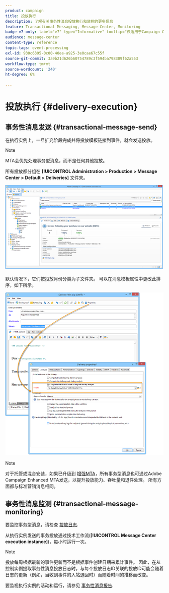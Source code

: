 ```yaml
---
product: campaign
title: 投放执行
description: 了解有关事务性消息投放执行和监控的更多信息
feature: Transactional Messaging, Message Center, Monitoring
badge-v7-only: label="v7" type="Informative" tooltip="仅适用于Campaign Classicv7"
audience: message-center
content-type: reference
topic-tags: event-processing
exl-id: 930c6395-0c00-40ee-a925-3e0cae67c55f
source-git-commit: 3a9b21d626b60754789c3f594ba798309f62a553
workflow-type: tm+mt
source-wordcount: '240'
ht-degree: 6%

---
```


# 投放执行 {#delivery-execution}



## 事务性消息发送 {#transactional-message-send}

在执行实例上，一旦扩充阶段完成并将投放模板链接到事件，就会发送投放。

>[!NOTE]
>
>MTA会优先处理事务型消息，而不是任何其他投放。

所有投放都分组在 **[!UICONTROL Administration > Production > Message Center > Default > Deliveries]** 文件夹。

![](assets/messagecenter_deliveries_execinstances_001.png)

默认情况下，它们按投放月份分类为子文件夹。 可以在消息模板属性中更改此排序，如下所示。

![](assets/messagecenter_deliveries_properties_001.png)

>[!NOTE]
>
>对于托管或混合安装，如果已升级到 [增强MTA](../../delivery/using/sending-with-enhanced-mta.md)，所有事务型消息也可通过Adobe Campaign Enhanced MTA发送，以提升投放能力、吞吐量和退件处理。 所有方面都与标准营销消息相同。

## 事务性消息监测 {#transactional-message-monitoring}

要监控事务型消息，请检查 [投放日志](../../delivery/using/delivery-dashboard.md#delivery-logs-and-history).

从执行实例发送的事务投放通过技术工作流(**[!UICONTROL Message Center execution instance]**)，每小时运行一次。

>[!NOTE]
>
>投放每周根据最新的事件更新而不是根据事件创建日期来累计事件。 因此，在从控制实例提取事务性消息投放日志时，与每个投放日志ID关联的投放ID可能会随着日志的更新（例如，当收到事件的入站退回时）而随着时间的推移而改变。

<!--The transactional deliveries sent from the execution instance are synchronized back to the control instance as follows.

Let's take a [delivery template](../../message-center/using/introduction.md) labelled *Template_1*.

1. An event corresponding to *Template_1* is received on the execution instance.
1. The **Processing real time events** (rtEventsProcessing) workflow processes the event and searches for an existing delivery for the current month.

    >[!NOTE]
    >
    >If not found, a new delivery is created and the event is assigned to the new delivery.

1. The transactional email is sent and the delivery status changes to **[!UICONTROL Sent]**.
1. The **Message Center execution instance** (mcSync_mcExec) workflow retrieves the delivery logs from the execution instance and updates the delivery logs on the control instance.
1. The control instance searches for an existing delivery for week 40 (2020-09-28_Template_1).

    >[!NOTE]
    >
    >If not found, a new delivery is created.

1. The week after, an inbound bounce is received for the event.
1. The status of the event changes to **[!UICONTROL Delivery failed]**.
1. The **Message Center execution instance** (mcSync_mcExec) workflow retrieves the delivery logs from the execution instance and searches for a delivery for week 41 (2020-10-05_Template_1) to update the delivery logs. The delivery logs are then linked to a new delivery for the current week.

To summarize, the deliveries weekly accumulate the events based on the latest event update, and not on the event creation date.

Therefore, when extracting transactional messaging delivery logs from the control instance, the delivery ID associated with each delivery log ID changes every week.-->

要监视执行实例的活动和运行，请参见 [事务性消息报告](../../message-center/using/about-transactional-messaging-reports.md).
